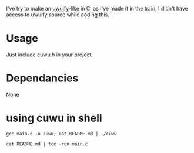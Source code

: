 I've try to make an [uwuify](https://docs.rs/uwuify/latest/uwuifier/index.html)-like in C, as I've made it in the train,
I didn't have access to uwuify source while coding this.

# Usage

Just include cuwu.h in your project.

# Dependancies 

None

# using cuwu in shell

```
gcc main.c -o cuwu; cat README.md | ./cuwu

cat README.md | tcc -run main.c
```
